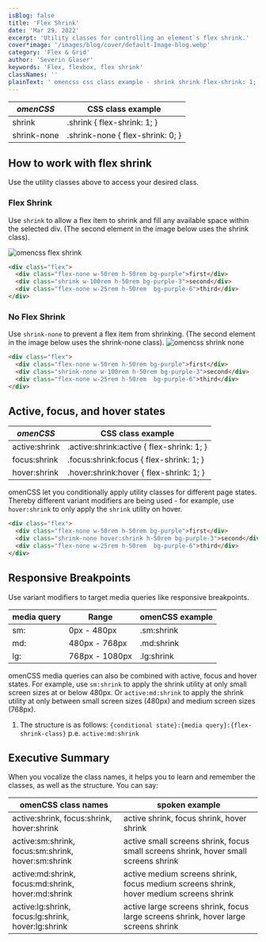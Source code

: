 ```yaml
---
isBlog: false
title: 'Flex Shrink'
date: 'Mar 29. 2022'
excerpt: 'Utility classes for controlling an element`s flex shrink.'
cover*image: '/images/blog/cover/default-Image-blog.webp'
category: 'Flex & Grid'
author: 'Severin Glaser'
keywords: 'Flex, flexbox, flex shrink'
classNames: ''
plainText: ' omencss css class example - shrink shrink flex-shrink: 1; shrink-none shrink-none flex-shrink: 0; how to work with flex shrink use the utility classes above to access your desired class flex shrink use shrink to allow a flex item to shrink and fill any available space within the selected div the second element in the image below uses the shrink class ! omencss flex shrink images docs flex shrink webp?style=centerme html div class=flex div class=flex-none w-50rem h-50rem bg-purple first div div class=shrink w-100rem h-50rem bg-purple-3 second div div class=flex-none w-25rem h-50rem bg-purple-6 third div div no flex shrink use shrink-none to prevent a flex item from shrinking the second element in the image below uses the shrink-none class ! omencss shrink none images docs flex shrink-none webp?style=centerme html div class=flex div class=flex-none w-50rem h-50rem bg-purple first div div class=shrink-none w-100rem h-50rem bg-purple-3 second div div class=flex-none w-25rem h-50rem bg-purple-6 third div div active focus and hover states omencss css class example - active:shrink active :shrink:active flex-shrink: 1; focus:shrink focus :shrink:focus flex-shrink: 1; hover:shrink hover :shrink:hover flex-shrink: 1; omencss let you conditionally apply utility classes for different page states thereby different variant modifiers are being used - for example use hover:shrink to only apply the shrink utility on hover html div class=flex div class=flex-none w-50rem h-50rem bg-purple first div div class=shrink-none hover:shrink h-50rem bg-purple-3 second div div class=flex-none w-25rem h-50rem bg-purple-6 third div div responsive breakpoints use variant modifiers to target media queries like responsive breakpoints media query range omencss example - - sm: 0px - 480px sm:shrink md: 480px - 768px md:shrink lg: 768px - 1080px lg:shrink omencss media queries can also be combined with active focus and hover states for example use sm:shrink to apply the shrink utility at only small screen sizes at or below 480px or active:md:shrink to apply the shrink utility at only between small screen sizes 480px and medium screen sizes 768px 1 the structure is as follows: conditional state : media query : flex-shrink-class p e active:md:shrink executive summary when you vocalize the class names it helps you to learn and remember the classes as well as the structure you can say: omencss class names spoken example active:shrink focus:shrink hover:shrink active shrink focus shrink hover shrink active:sm:shrink focus:sm:shrink hover:sm:shrink active small screens shrink focus small screens shrink hover small screens shrink active:md:shrink focus:md:shrink hover:md:shrink active medium screens shrink focus medium screens shrink hover medium screens shrink active:lg:shrink focus:lg:shrink hover:lg:shrink active large screens shrink focus large screens shrink hover large screens shrink '
---
```


| _omenCSS_   | CSS class example                |
| ----------- | -------------------------------- |
| shrink      | .shrink { flex-shrink: 1; }      |
| shrink-none | .shrink-none { flex-shrink: 0; } |

## How to work with flex shrink

Use the utility classes above to access your desired class.

### Flex Shrink

Use `shrink` to allow a flex item to shrink and fill any available space within the selected div. (The second element in the image below uses the shrink class).

![omencss flex shrink](/images/docs/flex/shrink.webp?style=centerme)

```html
<div class="flex">
  <div class="flex-none w-50rem h-50rem bg-purple">first</div>
  <div class="shrink w-100rem h-50rem bg-purple-3">second</div>
  <div class="flex-none w-25rem h-50rem  bg-purple-6">third</div>
</div>
```

### No Flex Shrink

Use `shrink-none` to prevent a flex item from shrinking. (The second element in the image below uses the shrink-none class).
![omencss shrink none](/images/docs/flex/shrink-none.webp?style=centerme)

```html
<div class="flex">
  <div class="flex-none w-50rem h-50rem bg-purple">first</div>
  <div class="shrink-none w-100rem h-50rem bg-purple-3">second</div>
  <div class="flex-none w-25rem h-50rem  bg-purple-6">third</div>
</div>
```

## Active, focus, and hover states

| _omenCSS_     | CSS class example                          |
| ------------- | ------------------------------------------ |
| active:shrink | .active\:shrink:active { flex-shrink: 1; } |
| focus:shrink  | .focus\:shrink:focus { flex-shrink: 1; }   |
| hover:shrink  | .hover\:shrink:hover { flex-shrink: 1; }   |

omenCSS let you conditionally apply utility classes for different page states. Thereby different variant modifiers are being used - for example, use `hover:shrink` to only apply the `shrink` utility on hover.

```html
<div class="flex">
  <div class="flex-none w-50rem h-50rem bg-purple">first</div>
  <div class="shrink-none hover:shrink h-50rem bg-purple-3">second</div>
  <div class="flex-none w-25rem h-50rem  bg-purple-6">third</div>
</div>
```

## Responsive Breakpoints

Use variant modifiers to target media queries like responsive breakpoints.

| media query | Range          | omenCSS example |
| ----------- | -------------- | --------------- |
| sm:         | 0px - 480px    | .sm:shrink      |
| md:         | 480px - 768px  | .md:shrink      |
| lg:         | 768px - 1080px | .lg:shrink      |

omenCSS media queries can also be combined with active, focus and hover states. For example, use `sm:shrink` to apply the shrink utility at only small screen sizes at or below 480px. Or `active:md:shrink` to apply the shrink utility at only between small screen sizes (480px) and medium screen sizes (768px).

1. The structure is as follows: `{conditional state}:{media query}:{flex-shrink-class}` p.e. `active:md:shrink`

## Executive Summary

When you vocalize the class names, it helps you to learn and remember the classes, as well as the structure. You can say:

| omenCSS class names                                | spoken example                                                                         |
| -------------------------------------------------- | -------------------------------------------------------------------------------------- |
| active:shrink, focus:shrink, hover:shrink          | active shrink, focus shrink, hover shrink                                              |
| active:sm:shrink, focus:sm:shrink, hover:sm:shrink | active small screens shrink, focus small screens shrink, hover small screens shrink    |
| active:md:shrink, focus:md:shrink, hover:md:shrink | active medium screens shrink, focus medium screens shrink, hover medium screens shrink |
| active:lg:shrink, focus:lg:shrink, hover:lg:shrink | active large screens shrink, focus large screens shrink, hover large screens shrink    |
